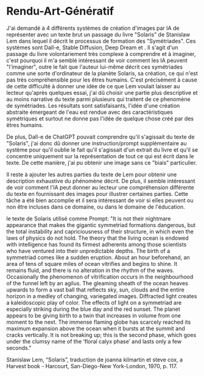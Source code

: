 # Rendu-Art-Génératif
J'ai demandé à 4 différents systèmes de création d'images par IA de représenter avec un texte brut un passage du livre "Solaris" de Stanislaw Lem dans lequel il décrit le processus de formation des "Symétriades". Ces systèmes sont Dall-e, Stable Diffusion, Deep Dream et . 
Il s'agit d'un passage du livre volontariement très complexe à comprendre et à imaginer, c'est pourquoi il m'a semblé intéressant de voir comment les IA peuvent "l'imaginer", outre le fait que l'auteur lui-même décrit ces symétriades comme une sorte d'ordinateur de la planète Solaris, sa création, ce qui n'est pas très compréhensible pour les êtres humains. C'est précisément à cause de cette difficulté à donner une idée de ce que Lem voulait laisser au lecteur qu'après quelques essai, j'ai dû choisir une partie plus descriptive et au moins narrative du texte parmi plusieurs qui traitent de ce phenomène de symétriades. Les résultats sont satisfaisants, l'idée d'une création abstraite émergeant de l'eau est rendue avec des caractéristiques symétriques et surtout ne donne pas l'idée de quelque chose créé par des êtres humains.

De plus, Dall-e de ChatGPT pouvait comprendre qu'il s'agissait du texte de "Solaris", j'ai donc dû donner une instruction/prompt supplémentaire au système pour qu'il oublie le fait qu'il s'agissait d'un extrait du livre et qu'il se concentre uniquement sur la représentation de tout ce qui est écrit dans le texte. De cette manière, j'ai pu obtenir une image sans ce "biais" particulier. 

Il reste à ajouter les autres parties du texte de Lem pour obtenir une description exhaustive du phénomène décrit. De plus, il semble intéressant de voir comment l'IA peut donner au lecteur une compréhension différente du texte en fournissant des images pour illustrer certaines parties. Cette tâche a été bien accomplie et il sera intéressant de voir si elles peuvent ou non être incluses dans ce domaine, ou dans le domaine de l'éducation. 

le texte de Solaris utilisé comme Prompt:
"It is not their nightmare appearance that makes the gigantic symmetriad formations dangerous, but the total instability and capriciousness of their structure, in which even the laws of physics do not hold. The theory that the living ocean is endowed with intelligence has found its firmest adherents among those scientists who have ventured into their unpredictable depths.
The birth of a symmetriad comes like a sudden eruption. About an hour beforehand, an area of tens of square miles of ocean vitrifies and begins to shine. It remains fluid, and there is no alteration in the rhythm of the waves. Occasionally the phenomenon of vitrification occurs in the neighbourhood of the funnel left by an agilus. The gleaming sheath of the ocean heaves upwards to form a vast ball that reflects sky, sun, clouds and the entire horizon in a medley of changing, variegated images. Diffracted light creates a kaleidoscopic play of color.
The effects of light on a symmetriad are especially striking during the blue day and the red sunset. The planet appears to be giving birth to a twin that increases in volume from one moment to the next. The immense flaming globe has scarcely reached its maximum expansion above the ocean when it bursts at the summit and cracks vertically. It is not breaking up; this is the second phase, which goes under the clumsy name of the ‘floral calyx phase’ and lasts only a few seconds."

Stanislaw Lem, “Solaris”, traduction de joanna kilmartin et steve cox, a Harvest book - Harcourt, San-Diego-New York-London, 1970, p. 117.


